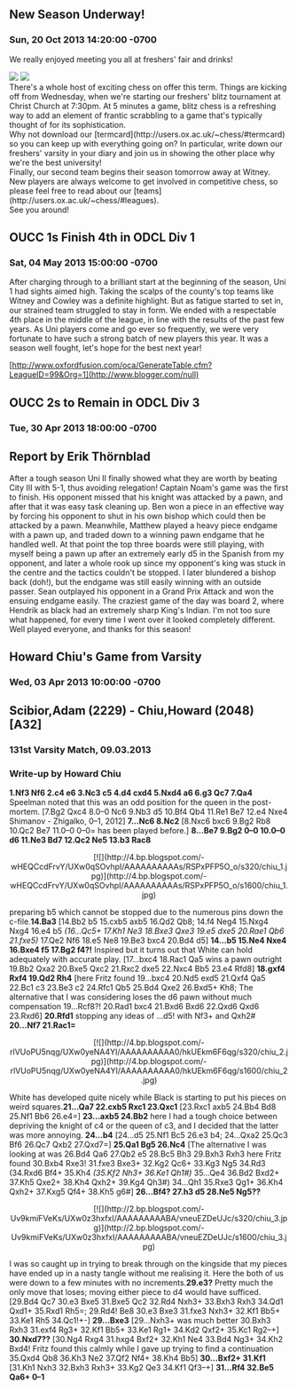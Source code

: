 <div class="article">

## New Season Underway!

### Sun, 20 Oct 2013 14:20:00 -0700

We really enjoyed meeting you all at freshers' fair and drinks!

<img src="http://4.bp.blogspot.com/-ydWq3u8nAJA/UmRFqt64KGI/AAAAAAAAACM/f5dVz681tKY/s320/chess_fair.jpg">
<img src="http://4.bp.blogspot.com/-ydWq3u8nAJA/UmRFqt64KGI/AAAAAAAAACM/f5dVz681tKY/s1600/chess_fair.jpg">

<div>There's a whole host of exciting chess on offer this term. Things are kicking off from Wednesday, when we're starting our freshers' blitz tournament at Christ Church at 7:30pm. At 5 minutes a game, blitz chess is a refreshing way to add an element of frantic scrabbling to a game that's typically thought of for its sophistication.</div>

<div>Why not download our [termcard](http://users.ox.ac.uk/~chess/#termcard) so you can keep up with everything going on? In particular, write down our freshers' varsity in your diary and join us in showing the other place why we're the best university!</div>

<div>Finally, our second team begins their season tomorrow away at Witney. New players are always welcome to get involved in competitive chess, so please feel free to read about our [teams](http://users.ox.ac.uk/~chess/#leagues).</div>

<div>See you around!</div>

</div>

<div class="article">

## OUCC 1s Finish 4th in ODCL Div 1

### Sat, 04 May 2013 15:00:00 -0700

After charging through to a brilliant start at the beginning of the season, Uni 1 had sights aimed high. Taking the scalps of the county's top teams like Witney and Cowley was a definite highlight. But as fatigue started to set in, our strained team struggled to stay in form. We ended with a respectable 4th place in the middle of the league, in line with the results of the past few years. As Uni players come and go ever so frequently, we were very fortunate to have such a strong batch of new players this year. It was a season well fought, let's hope for the best next year!  

[http://www.oxfordfusion.com/oca/GenerateTable.cfm?LeagueID=99&Org=1](http://www.blogger.com/null)</div>

<div class="article">

## OUCC 2s to Remain in ODCL Div 3

### Tue, 30 Apr 2013 18:00:00 -0700

## Report by Erik Thörnblad

After a tough season Uni II finally showed what they are worth by beating City III with 5-1, thus avoiding relegation! Captain Noam's game was the first to finish. His opponent missed that his knight was attacked by a pawn, and after that it was easy task cleaning up. Ben won a piece in an effective way by forcing his opponent to shut in his own bishop which could then be attacked by a pawn. Meanwhile, Matthew played a heavy piece endgame with a pawn up, and traded down to a winning pawn endgame that he handled well. At that point the top three boards were still playing, with myself being a pawn up after an extremely early d5 in the Spanish from my opponent, and later a whole rook up since my opponent's king was stuck in the centre and the tactics couldn't be stopped. I later blundered a bishop back (doh!), but the endgame was still easily winning with an outside passer. Sean outplayed his opponent in a Grand Prix Attack and won the ensuing endgame easily. The craziest game of the day was board 2, where Hendrik as black had an extremely sharp King's Indian. I'm not too sure what happened, for every time I went over it looked completely different. Well played everyone, and thanks for this season!</div>

<div class="article">

## Howard Chiu's Game from Varsity

### Wed, 03 Apr 2013 10:00:00 -0700

## Scibior,Adam (2229) - Chiu,Howard (2048) [A32]

### 131st Varsity Match, 09.03.2013

### Write-up by Howard Chiu

**1.Nf3 Nf6 2.c4 e6 3.Nc3 c5 4.d4 cxd4 5.Nxd4 a6 6.g3 Qc7 7.Qa4** Speelman noted that this was an odd position for the queen in the post-mortem. [7.Bg2 Qxc4 8.0–0 Nc6 9.Nb3 d5 10.Bf4 Qb4 11.Re1 Be7 12.e4 Nxe4 Shimanov - Zhigalko, 0–1, 2012] **7...Nc6 8.Nc2** [8.Nxc6 bxc6 9.Bg2 Rb8 10.Qc2 Be7 11.0–0 0–0= has been played before.] **8...Be7 9.Bg2 0–0 10.0–0 d6 11.Ne3 Bd7 12.Qc2 Ne5 13.b3 Rac8**  

<div style="clear:both;text-align:center">[![](http://4.bp.blogspot.com/-wHEQCcdFrvY/UXw0qSOvhpI/AAAAAAAAAAs/RSPxPFP5O_o/s320/chiu_1.jpg)](http://4.bp.blogspot.com/-wHEQCcdFrvY/UXw0qSOvhpI/AAAAAAAAAAs/RSPxPFP5O_o/s1600/chiu_1.jpg)</div>

preparing b5 which cannot be stopped due to the numerous pins down the c-file.**14.Ba3** [14.Bb2 b5 15.cxb5 axb5 16.Qd2 Qb8; 14.f4 Neg4 15.Nxg4 Nxg4 16.e4 b5 _(16...Qc5+ 17.Kh1 Ne3 18.Bxe3 Qxe3 19.e5 dxe5 20.Rae1 Qb6 21.fxe5)_ 17.Qe2 Nf6 18.e5 Ne8 19.Be3 bxc4 20.Bd4 d5] **14...b5 15.Ne4 Nxe4 16.Bxe4 f5 17.Bg2 f4?!** Inspired but it turns out that White can hold adequately with accurate play. [17...bxc4 18.Rac1 Qa5 wins a pawn outright 19.Bb2 Qxa2 20.Bxe5 Qxc2 21.Rxc2 dxe5 22.Nxc4 Bb5 23.e4 Rfd8] **18.gxf4 Rxf4 19.Qd2 Rh4** [here Fritz found 19...bxc4 20.Nd5 exd5 21.Qxf4 Qa5 22.Bc1 c3 23.Be3 c2 24.Rfc1 Qb5 25.Bd4 Qxe2 26.Bxd5+ Kh8; The alternative that I was considering loses the d6 pawn without much compensation 19...Rcf8?! 20.Rad1 bxc4 21.Bxd6 Bxd6 22.Qxd6 Qxd6 23.Rxd6] **20.Rfd1** stopping any ideas of ...d5! with Nf3+ and Qxh2# **20...Nf7 21.Rac1=**  

<div style="clear:both;text-align:center">[![](http://4.bp.blogspot.com/-rlVUoPU5nqg/UXw0yeNA4YI/AAAAAAAAAA0/hkUEkm6F6qg/s320/chiu_2.jpg)](http://4.bp.blogspot.com/-rlVUoPU5nqg/UXw0yeNA4YI/AAAAAAAAAA0/hkUEkm6F6qg/s1600/chiu_2.jpg)</div>

White has developed quite nicely while Black is starting to put his pieces on weird squares.**21...Qa7 22.cxb5 Rxc1 23.Qxc1** [23.Rxc1 axb5 24.Bb4 Bd8 25.Nf1 Bb6 26.e4=] **23...axb5 24.Bb2** here I had a tough choice between depriving the knight of c4 or the queen of c3, and I decided that the latter was more annoying. **24...b4** [24...d5 25.Nf1 Bc5 26.e3 b4; 24...Qxa2 25.Qc3 Bf6 26.Qc7 Qxb2 27.Qxd7=] **25.Qa1 Bg5 26.Nc4** [The alternative I was looking at was 26.Bd4 Qa6 27.Qb2 e5 28.Bc5 Bh3 29.Bxh3 Rxh3 here Fritz found 30.Bxb4 Rxe3! 31.fxe3 Bxe3+ 32.Kg2 Qc6+ 33.Kg3 Ng5 34.Rd3 (34.Rxd6 Bf4+ 35.Kh4 _(35.Kf2 Nh3+ 36.Ke1 Qh1#)_ 35...Qe4 36.Bd2 Bxd2+ 37.Kh5 Qxe2+ 38.Kh4 Qxh2+ 39.Kg4 Qh3#) 34...Qh1 35.Rxe3 Qg1+ 36.Kh4 Qxh2+ 37.Kxg5 Qf4+ 38.Kh5 g6#] **26...Bf4? 27.h3 d5 28.Ne5 Ng5??**  

<div style="clear:both;text-align:center">[![](http://2.bp.blogspot.com/-Uv9kmiFVeKs/UXw0z3hxfxI/AAAAAAAAABA/vneuEZDeUJc/s320/chiu_3.jpg)](http://2.bp.blogspot.com/-Uv9kmiFVeKs/UXw0z3hxfxI/AAAAAAAAABA/vneuEZDeUJc/s1600/chiu_3.jpg)</div>

I was so caught up in trying to break through on the kingside that my pieces have ended up in a nasty tangle without me realising it. Here the both of us were down to a few minutes with no increments.**29.e3?** Pretty much the only move that loses; moving either piece to d4 would have sufficed. [29.Bd4 Qc7 30.e3 Bxe5 31.Bxe5 Qc2 32.Rd4 Nxh3+ 33.Bxh3 Rxh3 34.Qd1 Qxd1+ 35.Rxd1 Rh5=; 29.Rd4! Be8 30.e3 Bxe3 31.fxe3 Nxh3+ 32.Kf1 Bb5+ 33.Ke1 Rh5 34.Qc1!+-] **29...Bxe3** [29...Nxh3+ was much better 30.Bxh3 Rxh3 31.exf4 Rg3+ 32.Kf1 Bb5+ 33.Ke1 Rg1+ 34.Kd2 Qxf2+ 35.Kc1 Rg2–+] **30.Nxd7??** [30.Ng4 Rxg4 31.hxg4 Bxf2+ 32.Kh1 Ne4 33.Bd4 Ng3+ 34.Kh2 Bxd4! Fritz found this calmly while I gave up trying to find a continuation 35.Qxd4 Qb8 36.Kh3 Ne2 37.Qf2 Nf4+ 38.Kh4 Bb5] **30...Bxf2+ 31.Kf1** [31.Kh1 Nxh3 32.Bxh3 Rxh3+ 33.Kg2 Qe3 34.Kf1 Qf3–+] **31...Rf4 32.Be5 Qa6+ 0–1**</div>
